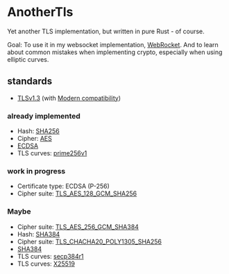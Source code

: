# AnotherTls
Yet another TLS implementation, but written in pure Rust - of course.

Goal: To use it in my websocket implementation,
[WebRocket](https://github.com/otsmr/webrocket). And to learn about common
mistakes when implementing crypto, especially when using elliptic curves.


## standards
- [TLSv1.3](https://datatracker.ietf.org/doc/html/rfc8446) (with [Modern compatibility](https://wiki.mozilla.org/Security/Server_Side_TLS))
### already implemented
- Hash: [SHA256](https://datatracker.ietf.org/doc/html/rfc6234)
- Cipher: [AES](https://nvlpubs.nist.gov/nistpubs/FIPS/NIST.FIPS.197.pdf)
- [ECDSA]()
- TLS curves: [prime256v1]()
### work in progress
- Certificate type: ECDSA (P-256)
- Cipher suite: [TLS_AES_128_GCM_SHA256]()
### Maybe
- Cipher suite: [TLS_AES_256_GCM_SHA384]()
- Hash: [SHA384](https://datatracker.ietf.org/doc/html/rfc6234)
- Cipher suite: [TLS_CHACHA20_POLY1305_SHA256]()
- [SHA384](https://datatracker.ietf.org/doc/html/rfc6234)
- TLS curves: [secp384r1]()
- TLS curves: [X25519]()
